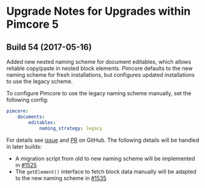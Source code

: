 # Upgrade Notes for Upgrades within Pimcore 5

## Build 54 (2017-05-16)

Added new nested naming scheme for document editables, which allows reliable copy/paste in nested block elements. Pimcore
defaults to the new naming scheme for fresh installations, but configures updated installations to use the legacy scheme.

To configure Pimcore to use the legacy naming scheme manually, set the following config:

```yaml
pimcore:
    documents:
        editables:
            naming_strategy: legacy
```

For details see [issue](https://github.com/pimcore/pimcore/issues/1467) and [PR](https://github.com/pimcore/pimcore/pull/1527)
on GitHub. The following details will be handled in later builds:

* A migration script from old to new naming scheme will be implemented in [#1525](https://github.com/pimcore/pimcore/issues/1525)
* The `getElement()` interface to fetch block data manually will be adapted to the new naming scheme in [#1535](https://github.com/pimcore/pimcore/issues/1535)

